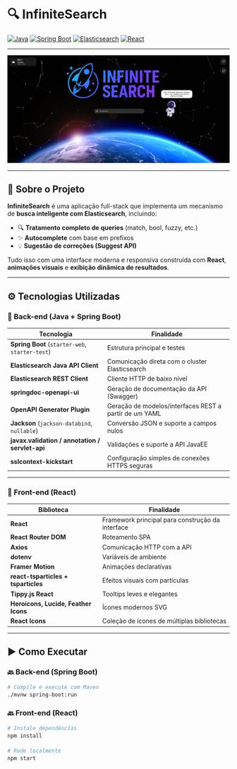 # 🔍 InfiniteSearch

[![Java](https://img.shields.io/badge/Java-19-blue?style=for-the-badge&logo=java)](https://www.oracle.com/java/)
[![Spring Boot](https://img.shields.io/badge/Spring_Boot-3.1.0-success?style=for-the-badge&logo=springboot)](https://spring.io/projects/spring-boot)
[![Elasticsearch](https://img.shields.io/badge/Elasticsearch-8.8.0-005571?style=for-the-badge&logo=elasticsearch)](https://www.elastic.co/elasticsearch/)
[![React](https://img.shields.io/badge/React-18-61dafb?style=for-the-badge&logo=react)](https://react.dev/)

---

![Preview InfiniteSearch](frontend/public/preview.jpeg)

---

## 🧠 Sobre o Projeto

**InfiniteSearch** é uma aplicação full-stack que implementa um mecanismo de **busca inteligente com Elasticsearch**, incluindo:
- 🔍 **Tratamento completo de queries** (match, bool, fuzzy, etc.)
- ✨ **Autocomplete** com base em prefixos
- 💡 **Sugestão de correções (Suggest API)**

Tudo isso com uma interface moderna e responsiva construída com **React**, **animações visuais** e **exibição dinâmica de resultados**.

---

## ⚙️ Tecnologias Utilizadas

### 🔧 Back-end (Java + Spring Boot)

| Tecnologia | Finalidade |
|-----------|------------|
| **Spring Boot** (`starter-web`, `starter-test`) | Estrutura principal e testes |
| **Elasticsearch Java API Client** | Comunicação direta com o cluster Elasticsearch |
| **Elasticsearch REST Client** | Cliente HTTP de baixo nível |
| **springdoc-openapi-ui** | Geração de documentação da API (Swagger) |
| **OpenAPI Generator Plugin** | Geração de modelos/interfaces REST a partir de um YAML |
| **Jackson** (`jackson-databind`, `nullable`) | Conversão JSON e suporte a campos nulos |
| **javax.validation / annotation / servlet-api** | Validações e suporte a API JavaEE |
| **sslcontext-kickstart** | Configuração simples de conexões HTTPS seguras |

---

### 🎨 Front-end (React)

| Biblioteca | Finalidade |
|------------|------------|
| **React** | Framework principal para construção da interface |
| **React Router DOM** | Roteamento SPA |
| **Axios** | Comunicação HTTP com a API |
| **dotenv** | Variáveis de ambiente |
| **Framer Motion** | Animações declarativas |
| **react-tsparticles + tsparticles** | Efeitos visuais com partículas |
| **Tippy.js React** | Tooltips leves e elegantes |
| **Heroicons, Lucide, Feather Icons** | Ícones modernos SVG |
| **React Icons** | Coleção de ícones de múltiplas bibliotecas |

---

## ▶️ Como Executar

### 🔙 Back-end (Spring Boot)
```bash
# Compile e execute com Maven
./mvnw spring-boot:run
```

### 🔙 Front-end (React)
```bash
# Instale dependências
npm install

# Rode localmente
npm start
```
